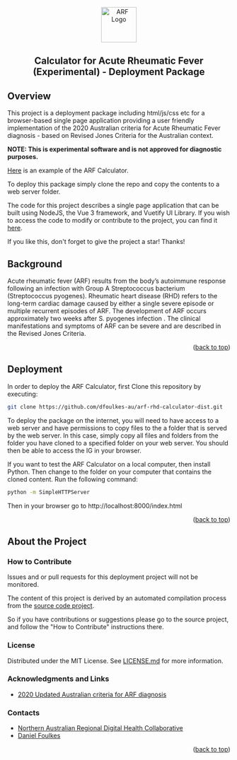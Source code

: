 <a id="readme-top"></a>
<div align="center">
  <a href="https://github.com/dfoulkes-au/arf-rhd-calculator"><img src="./favicon.ico" alt="ARF Logo" width="80" height="80"></a>
  <h2>Calculator for Acute Rheumatic Fever (Experimental) - Deployment Package</h2>
</div>


## Overview

This project is a deployment package including html/js/css etc for a browser-based single page application providing a user friendly implementation of the 2020 Australian criteria for Acute Rheumatic Fever diagnosis - based on Revised Jones Criteria for the Australian context.

**NOTE: This is experimental software and is not approved for diagnostic purposes.**

[Here](https://arf-calculator.nardhc.org/) is an example of the ARF Calculator.

To deploy this package simply clone the repo and copy the contents to a web server folder.

The code for this project describes a single page application that can be built using NodeJS, the Vue 3 framework, and Vuetify UI Library.   If you wish to access the code to modify or contribute to the project,  you can find it [here](https://github.com/dfoulkes-au/arf-rhd-calculator).

If you like this, don't forget to give the project a star! Thanks!

## Background

Acute rheumatic fever (ARF) results from the body’s autoimmune response following an infection with Group A Streptococcus bacterium (Streptococcus pyogenes). Rheumatic heart disease (RHD) refers to the long-term cardiac damage caused by either a single severe episode or multiple recurrent episodes of ARF.  The development of ARF occurs approximately two weeks after S. pyogenes infection . The clinical manifestations and symptoms of ARF can be severe and are described in the Revised Jones Criteria.

<p align="right">(<a href="#readme-top">back to top</a>)</p>

## Deployment

In order to deploy the ARF Calculator,  first Clone this repository by executing:

```sh
git clone https://github.com/dfoulkes-au/arf-rhd-calculator-dist.git
```

To deploy the package on the internet, you will need to have access to a web server and have permissions to copy files to the a folder that is served by the web server.
In this case,  simply copy all files and folders from the folder you have cloned to a specified folder on your web server.  You should then be able to access the IG in your browser.

If you want to test the ARF Calculator on a local computer,  then install Python.   Then change to the folder on your computer that contains the cloned content.
Run the following command:

```sh
python -m SimpleHTTPServer
```

Then in your browser go to http://localhost:8000/index.html

<p align="right">(<a href="#readme-top">back to top</a>)</p>

## About the Project

### How to Contribute

Issues and or pull requests for this deployment project will not be monitored.  

The content of this project is derived by an automated compilation process from the [source code project](https://github.com/dfoulkes-au/arf-rhd-calculator).

So if you have contributions or suggestions please go to the source project, and follow the "How to Contribute" instructions there.

### License

Distributed under the MIT License. See [LICENSE.md][license-url] for more information.

### Acknowledgments and Links

- [2020 Updated Australian criteria for ARF diagnosis](https://www.rhdaustralia.org.au/system/files/fileuploads/a3_2020_updated_criteria_for_arf_diagnosis.pdf)

### Contacts

- [Northern Australian Regional Digital Health Collaborative][linkedin-nardhc-url]
- [Daniel Foulkes][linkedin-df-url]

<p align="right">(<a href="#readme-top">back to top</a>)</p>

[linkedin-df-url]: https://www.linkedin.com/in/daniel-foulkes/
[linkedin-nardhc-url]: https://www.linkedin.com/company/101721851
[license-url]: https://github.com/dfoulkes-au/arf-rhd-calculator/blob/main/LICENSE.md
